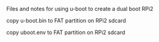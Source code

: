 Files and notes for using u-boot to create a dual boot RPi2

copy u-boot.bin to FAT partition on RPi2 sdcard

copy uboot.env to FAT partition on RPi2 sdcard


